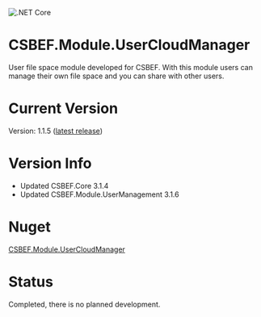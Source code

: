 ![.NET Core](https://github.com/mkurak/CSBEF.Module.UserCloudManager/workflows/.NET%20Core/badge.svg)

# CSBEF.Module.UserCloudManager
User file space module developed for CSBEF. With this module users can manage their own file space and you can share with other users.

# Current Version
Version: 1.1.5 ([latest release](https://github.com/mkurak/CSBEF.Module.UserCloudManager/releases/tag/1.1.5))

# Version Info
- Updated CSBEF.Core 3.1.4
- Updated CSBEF.Module.UserManagement 3.1.6

# Nuget
[CSBEF.Module.UserCloudManager](https://www.nuget.org/packages/CSBEF.Module.UserCloudManager/)

# Status
Completed, there is no planned development.
